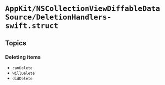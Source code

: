 # ``AppKit/NSCollectionViewDiffableDataSource/DeletionHandlers-swift.struct``

## Topics

### Deleting items

- ``canDelete``
- ``willDelete``
- ``didDelete``
